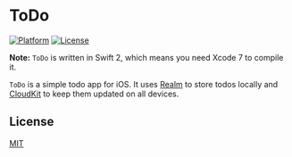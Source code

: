 # ToDo
[![Platform](https://img.shields.io/badge/platform-ios-lightgrey.svg)](https://developer.apple.com/devcenter/ios/index.action)
[![License](https://img.shields.io/badge/license-MIT-3f3f3f.svg)](http://choosealicense.com/licenses/mit)

**Note:** `ToDo` is written in Swift 2, which means you need Xcode 7 to compile it.

`ToDo` is a simple todo app for iOS. It uses [Realm](https://realm.io) to store todos locally and [CloudKit](https://developer.apple.com/icloud) to keep them updated on all devices.

## License
[MIT](LICENSE)
